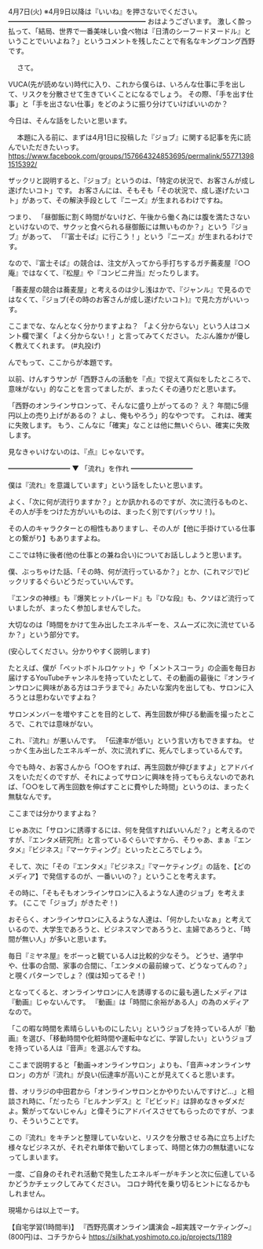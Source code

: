 4月7日(火) ※4月9日以降は『いいね』を押さないでください。
━━━━━━━━━━━━━━━━━━━━
おはようございます。
激しく酔っ払って、「結局、世界で一番美味しい食べ物は『日清のシーフードヌードル』ということでいいよね？」というコメントを残したことで有名なキングコング西野です。

　
さて。

VUCA(先が読めない)時代に入り、これから僕らは、いろんな仕事に手を出して、リスクを分散させて生きていくことになるでしょう。
その際、「手を出す仕事」と「手を出さない仕事」をどのように振り分けていけばいいのか？

今日は、そんな話をしたいと思います。

　
本題に入る前に、まずは4月1日に投稿した『ジョブ』に関する記事を先に読んでいただきたいっす。
https://www.facebook.com/groups/157664324853695/permalink/557713981515392/

ザックリと説明すると、『ジョブ』というのは、「特定の状況で、お客さんが成し遂げたいコト」です。
お客さんには、そもそも「その状況で、成し遂げたいコト」があって、その解決手段として『ニーズ』が生まれるわけですね。

つまり、
「昼御飯に割く時間がないけど、午後から働く為には腹を満たさないといけないので、サクッと食べられる昼御飯には無いものか？」という『ジョブ』があって、
「『富士そば』に行こう！」という『ニーズ』が生まれるわけです。

なので、『富士そば』の競合は、注文が入ってから手打ちするガチ蕎麦屋『○○庵』ではなくて、『松屋』や『コンビニ弁当』だったりします。

「蕎麦屋の競合は蕎麦屋」と考えるのは少し浅はかで、『ジャンル』で見るのではなくて、『ジョブ(その時のお客さんが成し遂げたいコト)』で見た方がいいっす。

ここまでな、なんとなく分かりますよね？
「よく分からない」という人はコメント欄で潔く「よく分からない！」と言ってみてください。
たぶん誰かが優しく教えてくれます。
(#丸投げ)

んでもって、ここからが本題です。

以前、けんすうサンが「西野さんの活動を『点』で捉えて真似をしたところで、意味がない」的なことを言ってましたが、まったくその通りだと思います。

「西野のオンラインサロンって、そんなに盛り上がってるの？ え？ 年間に5億円以上の売り上げがあるの？ よし、俺もやろう」的なやつです。
これは、確実に失敗します。
もう、こんなに「確実」なことは他に無いぐらい、確実に失敗します。

見なきゃいけないのは、『点』じゃないです。

━━━━━━━━━
▼ 「流れ」を作れ
━━━━━━━━━

僕は『流れ』を意識しています」という話をしたいと思います。

よく、「次に何が流行りますか？」とか訊かれるのですが、次に流行るものと、その人が手をつけた方がいいものは、まったく別です(バッサリ！)。

その人のキャラクターとの相性もありますし、その人が【他に手掛けている仕事との繋がり】もありますよね。

ここでは特に後者(他の仕事との兼ね合い)についてお話ししようと思います。

僕、ぶっちゃけた話、「その時、何が流行っているか？」とか、(これマジで)ビックリするぐらいどうだっていいんです。

『エンタの神様』も『爆笑ヒットパレード』も『ひな段』も、クソほど流行っていましたが、まったく参加しませんでした。

大切なのは「時間をかけて生み出したエネルギーを、スムーズに次に流せているか？」という部分です。

(安心してください。分かりやすく説明します)

たとえば、僕が「ペットボトルロケット」や「メントスコーラ」の企画を毎日お届けするYouTubeチャンネルを持っていたとして、その動画の最後に『オンラインサロンに興味がある方はコチラまで↓』みたいな案内を出しても、サロンに入ろうとは思わないですよね？

サロンメンバーを増やすことを目的として、再生回数が伸びる動画を撮ったところで、これでは意味がない。

これ、『流れ』が悪いんです。
「伝達率が低い」という言い方もできますね。
せっかく生み出したエネルギーが、次に流れずに、死んでしまっているんです。

今でも時々、お客さんから「○○をすれば、再生回数が伸びますよ」とアドバイスをいただくのですが、それによってサロンに興味を持ってもらえないのであれば、「○○をして再生回数を伸ばすことに費やした時間」というのは、まったく無駄なんです。

ここまでは分かりますよね？

じゃあ次に「サロンに誘導するには、何を発信すればいいんだ？」と考えるのですが、『エンタメ研究所』と言っているぐらいですから、そりゃあ、まぁ『エンタメ』『ビジネス』『マーケティング』といったところでしょう。

そして、次に「その『エンタメ』『ビジネス』『マーケティング』の話を、【どのメディア】で発信するのが、一番いいの？」ということを考えます。

その時に、「そもそもオンラインサロンに入るような人達のジョブ」を考えます。
(ここで「ジョブ」がきたぞ！)

おそらく、オンラインサロンに入るような人達は、「何かしたいなぁ」と考えているので、大学生であろうと、ビジネスマンであろうと、主婦であろうと、「時間が無い人」が多いと思います。

毎日『ミヤネ屋』をボーっと観ている人は比較的少なそう。
どうせ、通学中や、仕事の合間、家事の合間に、「エンタメの最前線って、どうなってんの？」と覗くパターンでしょ？
(僕は知ってるぞ！)

となってくると、オンラインサロンに人を誘導するのに最も適したメディアは『動画』じゃないんです。
『動画』は「時間に余裕がある人」の為のメディアなので。

「この暇な時間を素晴らしいものにしたい」というジョブを持っている人が『動画』を選び、「移動時間や化粧時間や運転中などに、学習したい」というジョブを持っている人は『音声』を選ぶんですね。

ここまで説明すると「動画→オンラインサロン」よりも、「音声→オンラインサロン」の方が『流れ』が良い(伝達率が高い)ことが見えてくると思います。

昔、オリラジの中田君から「オンラインサロンとかやりたいんですけど…」と相談され時に、「だったら『ヒルナンデス』と『ビビッド』は辞めなきゃダメだよ。繋がってないじゃん」と偉そうにアドバイスさせてもらったのですが、つまり、そういうことです。

この『流れ』をキチンと整理していないと、リスクを分散させる為に立ち上げた様々なビジネスが、それぞれ単体で動いてしまって、時間と体力の無駄遣いになってしまいます。

一度、ご自身のそれぞれ活動で発生したエネルギーがキチンと次に伝達しているかどうかチェックしてみてください。
コロナ時代を乗り切るヒントになるかもしれません。

現場からは以上でーす。

【自宅学習(1時間半)】
『西野亮廣オンライン講演会 ~超実践マーケティング~』(800円)は、コチラから↓
https://silkhat.yoshimoto.co.jp/projects/1189
